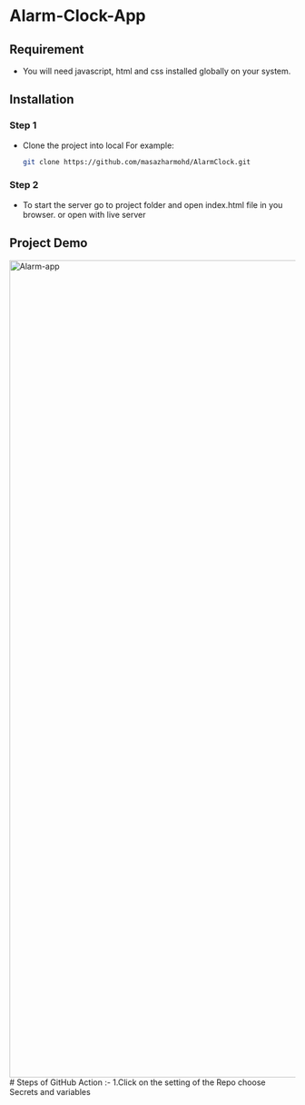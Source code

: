 # Alarm-Clock-App
## Requirement
- You will need javascript, html and css installed globally on your system.

## Installation
### Step 1 

 - Clone the project into local
    For example: 
    ```bash
    git clone https://github.com/masazharmohd/AlarmClock.git
    ```

### Step 2
 - To start the server go to project folder and open index.html file in you browser.
    or
    open with live server           








## Project Demo


<img width="1440" alt="Alarm-app" src="https://github.com/masazharmohd/AlarmClock/assets/90331775/bdc01180-0756-4917-add8-74cda303c445">
 # Steps of GitHub Action :-
 1.Click on the setting of the Repo  choose Secrets and variables
 


  
